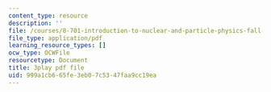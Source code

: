 ```yaml
---
content_type: resource
description: ''
file: /courses/8-701-introduction-to-nuclear-and-particle-physics-fall-2020/999a1cb665fe3eb07c5347faa9cc19ea_J6L9uQ-IO90.pdf
file_type: application/pdf
learning_resource_types: []
ocw_type: OCWFile
resourcetype: Document
title: 3play pdf file
uid: 999a1cb6-65fe-3eb0-7c53-47faa9cc19ea
---
```


